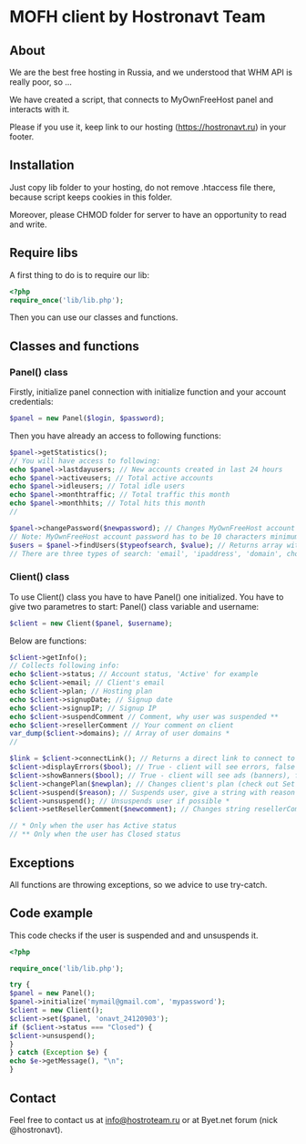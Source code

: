 # MOFH client by Hostronavt Team
## About
We are the best free hosting in Russia, and we understood that WHM API is really poor, so ...

We have created a script, that connects to MyOwnFreeHost panel and interacts with it.

Please if you use it, keep link to our hosting (https://hostronavt.ru) in your footer.
## Installation
Just copy lib folder to your hosting, do not remove .htaccess file there, because script keeps cookies in this folder.

Moreover, please CHMOD folder for server to have an opportunity to read and write.
## Require libs
A first thing to do is to require our lib:
```php
<?php
require_once('lib/lib.php');
```
Then you can use our classes and functions.
## Classes and functions
### Panel() class
Firstly, initialize panel connection with initialize function and your account credentials:
```php
$panel = new Panel($login, $password);
```
Then you have already an access to following functions:
```php
$panel->getStatistics(); 
// You will have access to following:
echo $panel->lastdayusers; // New accounts created in last 24 hours
echo $panel->activeusers; // Total active accounts
echo $panel->idleusers; // Total idle users
echo $panel->monthtraffic; // Total traffic this month
echo $panel->monthhits; // Total hits this month
//

$panel->changePassword($newpassword); // Changes MyOwnFreeHost account password
// Note: MyOwnFreeHost account password has to be 10 characters minimum, only letters and numbers
$users = $panel->findUsers($typeofsearch, $value); // Returns array with usernames
// There are three types of search: 'email', 'ipaddress', 'domain', choose one and give its value

```
### Client() class
To use Client() class you have to have Panel() one initialized.
You have to give two parametres to start: Panel() class variable and username:
```php
$client = new Client($panel, $username);
```
Below are functions:
```php
$client->getInfo();
// Collects following info:
echo $client->status; // Account status, 'Active' for example
echo $client->email; // Client's email
echo $client->plan; // Hosting plan
echo $client->signupDate; // Signup date
echo $client->signupIP; // Signup IP
echo $client->suspendComment // Comment, why user was suspended **
echo $client->resellerComment // Your comment on client
var_dump($client->domains); // Array of user domains *
//

$link = $client->connectLink(); // Returns a direct link to connect to cPanel *
$client->displayErrors($bool); // True - client will see errors, false - not *
$client->showBanners($bool); // True - client will see ads (banners), false - not *
$client->changePlan($newplan); // Changes client's plan (check out Set Packages in MOFH Panel)
$client->suspend($reason); // Suspends user, give a string with reason **
$client->unsuspend(); // Unsuspends user if possible *
$client->setResellerComment($newcomment); // Changes string resellerComment

// * Only when the user has Active status
// ** Only when the user has Closed status
```
## Exceptions
All functions are throwing exceptions, so we advice to use try-catch.
## Code example
This code checks if the user is suspended and and unsuspends it.
```php
<?php

require_once('lib/lib.php');

try {
$panel = new Panel();
$panel->initialize('mymail@gmail.com', 'mypassword');
$client = new Client();
$client->set($panel, 'onavt_24120903');
if ($client->status === "Closed") {
$client->unsuspend();
}
} catch (Exception $e) {
echo $e->getMessage(), "\n";
}
```
## Contact
Feel free to contact us at info@hostroteam.ru or at Byet.net forum (nick @hostronavt).
